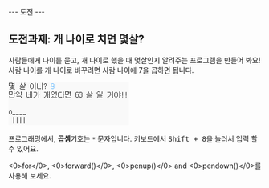 \--- 도전 \---

## 도전과제: 개 나이로 치면 몇살?

사람들에게 나이를 묻고, 개 나이로 했을 때 몇살인지 알려주는 프로그램을 만들어 봐요! 사람 나이를 개 나이로 바꾸려면 사람 나이에 7을 곱하면 됩니다.

![스크린샷](images/me-dog-years.png)

프로그래밍에서, **곱셈**기호는 `*` 문자입니다. 키보드에서 <kbd>Shift + 8</kbd>을 눌러서 입력 할 수 있어요.

<0>for</0>, <0>forward()</0>, <0>penup()</0> and <0>pendown()</0>를 사용해 보세요.